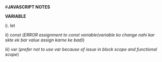 #**JAVASCRIPT NOTES**

**VARIABLE**

i). let

ii) const           (*ERROR assignment to const variable(variable ko change nahi kar skte ek bar value assign karne ke bad)*)

iii) var           (*prefer not to use var because of issue in block scope and functional scope*)
